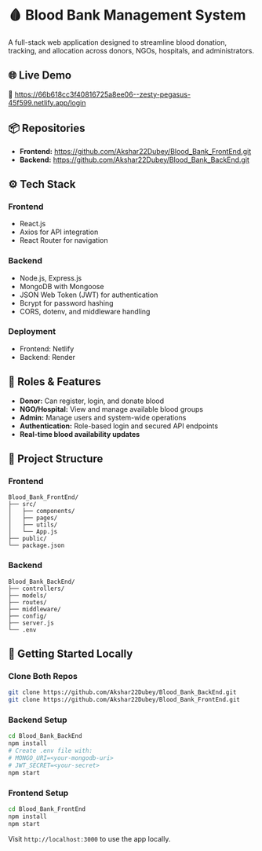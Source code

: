 # 🩸 Blood Bank Management System

A full-stack web application designed to streamline blood donation, tracking, and allocation across donors, NGOs, hospitals, and administrators.

## 🌐 Live Demo

🔗 https://66b618cc3f40816725a8ee06--zesty-pegasus-45f599.netlify.app/login

## 📦 Repositories

- **Frontend:** https://github.com/Akshar22Dubey/Blood_Bank_FrontEnd.git  
- **Backend:** https://github.com/Akshar22Dubey/Blood_Bank_BackEnd.git

## ⚙️ Tech Stack

### Frontend
- React.js
- Axios for API integration
- React Router for navigation

### Backend
- Node.js, Express.js
- MongoDB with Mongoose
- JSON Web Token (JWT) for authentication
- Bcrypt for password hashing
- CORS, dotenv, and middleware handling

### Deployment
- Frontend: Netlify
- Backend: Render

## 🔐 Roles & Features

- **Donor:** Can register, login, and donate blood
- **NGO/Hospital:** View and manage available blood groups
- **Admin:** Manage users and system-wide operations
- **Authentication:** Role-based login and secured API endpoints
- **Real-time blood availability updates**

## 📁 Project Structure

### Frontend
```
Blood_Bank_FrontEnd/
├── src/
│   ├── components/
│   ├── pages/
│   ├── utils/
│   └── App.js
├── public/
└── package.json
```

### Backend
```
Blood_Bank_BackEnd/
├── controllers/
├── models/
├── routes/
├── middleware/
├── config/
├── server.js
└── .env
```

## 🚀 Getting Started Locally

### Clone Both Repos
```bash
git clone https://github.com/Akshar22Dubey/Blood_Bank_BackEnd.git
git clone https://github.com/Akshar22Dubey/Blood_Bank_FrontEnd.git
```

### Backend Setup
```bash
cd Blood_Bank_BackEnd
npm install
# Create .env file with:
# MONGO_URI=<your-mongodb-uri>
# JWT_SECRET=<your-secret>
npm start
```

### Frontend Setup
```bash
cd Blood_Bank_FrontEnd
npm install
npm start
```

Visit `http://localhost:3000` to use the app locally.
